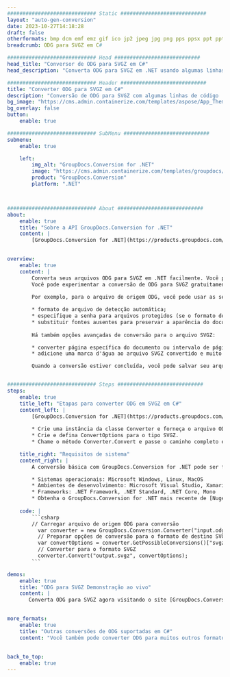 ```yaml
---
############################# Static ############################
layout: "auto-gen-conversion"
date: 2023-10-27T14:18:28
draft: false
otherformats: bmp dcm emf emz gif ico jp2 jpeg jpg png pps ppsx ppt pptx psb psd svg svgz tga tif tiff webp wmf wmz
breadcrumb: ODG para SVGZ em C#

############################# Head ############################
head_title: "Conversor de ODG para SVGZ em C#"
head_description: "Converta ODG para SVGZ em .NET usando algumas linhas de código. Use a API de conversão de documentos do GroupDocs para converter mais de 160 formatos de arquivo."

############################# Header ############################
title: "Converter ODG para SVGZ em C#"
description: "Conversão de ODG para SVGZ com algumas linhas de código .NET"
bg_image: "https://cms.admin.containerize.com/templates/aspose/App_Themes/V3/images/bg/header1.png"
bg_overlay: false
button:
    enable: true

############################# SubMenu ############################
submenu:
    enable: true

    left:
        img_alt: "GroupDocs.Conversion for .NET"
        image: "https://cms.admin.containerize.com/templates/groupdocs/images/product-logos/90x90-noborder/groupdocs-conversion-net.png"
        product: "GroupDocs.Conversion"
        platform: ".NET"



############################# About ############################
about:
    enable: true
    title: "Sobre a API GroupDocs.Conversion for .NET"
    content: |
        [GroupDocs.Conversion for .NET](https://products.groupdocs.com/conversion/net/) pode ser usado para converter Microsoft Word, Excel, PowerPoint, PDF, Visio e outros formatos. GroupDocs.Conversion é uma API independente que é adequada para sistemas internos e de back-end onde é necessário alto desempenho. Não depende de nenhum software como Microsoft ou Open Office.
    

overview:
    enable: true
    content: |
        Converta seus arquivos ODG para SVGZ em .NET facilmente. Você pode usar apenas algumas linhas de código C# em qualquer plataforma de sua escolha, como - Windows, Linux, macOS.
        Você pode experimentar a conversão de ODG para SVGZ gratuitamente e avaliar a qualidade dos resultados da conversão. Juntamente com cenários de conversão de arquivo simples, você pode tentar opções mais avançadas para carregar o arquivo de origem ODG e para salvar o resultado de saída SVGZ. 
        
        Por exemplo, para o arquivo de origem ODG, você pode usar as seguintes opções de carregamento:

        * formato de arquivo de detecção automática;
        * especifique a senha para arquivos protegidos (se o formato de arquivo suportar);
        * substituir fontes ausentes para preservar a aparência do documento.
        
        Há também opções avançadas de conversão para o arquivo SVGZ:

        * converter página específica do documento ou intervalo de páginas;
        * adicione uma marca d'água ao arquivo SVGZ convertido e muito mais.

        Quando a conversão estiver concluída, você pode salvar seu arquivo SVGZ no caminho do arquivo local ou em qualquer armazenamento de terceiros, como FTP, Amazon S3, Google Drive, Dropbox etc. Observe - para converter ODG para {{ TO}} não há necessidade de nenhum software adicional instalado - como MS Office, Open Office, Adobe Acrobat Reader etc.


############################# Steps ############################
steps:
    enable: true
    title_left: "Etapas para converter ODG em SVGZ em C#"
    content_left: |
        [GroupDocs.Conversion for .NET](https://products.groupdocs.com/conversion/net/) torna mais fácil para os desenvolvedores converter um arquivo ODG para SVGZ com algumas linhas de código.
        
        * Crie uma instância da classe Converter e forneça o arquivo ODG com o caminho completo
        * Crie e defina ConvertOptions para o tipo SVGZ.
        * Chame o método Converter.Convert e passe o caminho completo e o formato (SVGZ) como parâmetro

    title_right: "Requisitos de sistema"
    content_right: |
        A conversão básica com GroupDocs.Conversion for .NET pode ser feita em apenas algumas etapas simples. Nossas APIs são suportadas em todas as principais plataformas e sistemas operacionais. Antes de executar o código abaixo, certifique-se de ter os seguintes pré-requisitos instalados em seu sistema.

        * Sistemas operacionais: Microsoft Windows, Linux, MacOS
        * Ambientes de desenvolvimento: Microsoft Visual Studio, Xamarin, MonoDevelop
        * Frameworks: .NET Framework, .NET Standard, .NET Core, Mono
        * Obtenha o GroupDocs.Conversion for .NET mais recente de [Nuget](https://www.nuget.org/packages/groupdocs.conversion)
         
    code: |
        ```csharp    
        // Carregar arquivo de origem ODG para conversão
          var converter = new GroupDocs.Conversion.Converter("input.odg");
          // Preparar opções de conversão para o formato de destino SVGZ
          var convertOptions = converter.GetPossibleConversions()["svgz"].ConvertOptions;
          // Converter para o formato SVGZ
          converter.Convert("output.svgz", convertOptions);
        ```

demos:
    enable: true
    title: "ODG para SVGZ Demonstração ao vivo"
    content: |
       Converta ODG para SVGZ agora visitando o site [GroupDocs.Conversion App](https://products.groupdocs.app/conversion/family). A demonstração online tem as seguintes vantagens
          

more_formats:
    enable: true
    title: "Outras conversões de ODG suportadas em C#"
    content: "Você também pode converter ODG para muitos outros formatos de arquivo. Por favor, veja a lista abaixo."
       
       
back_to_top:
    enable: true
---
```

